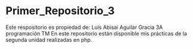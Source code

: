 # Primer_Repositorio_3
Este respositorio es propiedad de: Luis Abisai Aguilar Gracia 3A programación TM
En este repositorio están disponible mis prácticas de la segunda unidad realizadas en php.


